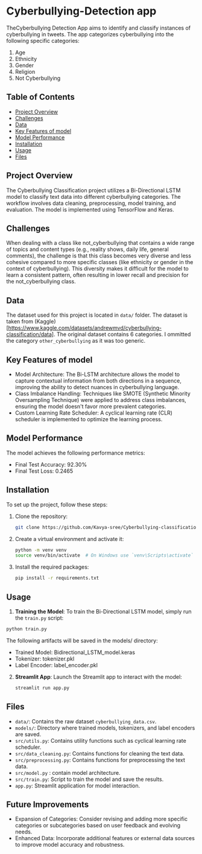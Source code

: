# Cyberbullying-Detection app

TheCyberbullying Detection App aims to identify and classify instances of cyberbullying in tweets. The app categorizes cyberbullying into the following specific categories:
1. Age
2. Ethnicity
3. Gender
4. Religion
5. Not Cyberbullying

## Table of Contents
- [Project Overview](#project-overview)
- [Challenges](#challenges)
- [Data](#data)
- [Key Features of model](#key-features-of-model)
- [Model Performance](#model-Performance)
- [Installation](#installation)
- [Usage](#usage)
- [Files](#files)

## Project Overview

The Cyberbullying Classification project utilizes a Bi-Directional LSTM model to classify text data into different cyberbullying categories. The workflow involves data cleaning, preprocessing, model training, and evaluation. The model is implemented using TensorFlow and Keras.

## Challenges

When dealing with a class like not_cyberbullying that contains a wide range of topics and content types (e.g., reality shows, daily life, general comments), the challenge is that this class becomes very diverse and less cohesive compared to more specific classes (like ethnicity or gender in the context of cyberbullying). This diversity makes it difficult for the model to learn a consistent pattern, often resulting in lower recall and precision for the not_cyberbullying class.

## Data

The dataset used for this project is located in `data/` folder. The dataset is taken from (Kaggle)[https://www.kaggle.com/datasets/andrewmvd/cyberbullying-classification/data].
The original dataset contains 6 categories. I ommitted the category `other_cyberbullying` as it was too generic.

## Key Features of model

- Model Architecture: The Bi-LSTM architecture allows the model to capture contextual information from both directions in a sequence, improving the ability to detect nuances in cyberbullying language.
- Class Imbalance Handling: Techniques like SMOTE (Synthetic Minority Oversampling Technique) were applied to address class imbalances, ensuring the model doesn't favor more prevalent categories.
- Custom Learning Rate Scheduler: A cyclical learning rate (CLR) scheduler is implemented to optimize the learning process.

## Model Performance

The model achieves the following performance metrics:

- Final Test Accuracy: 92.30%
- Final Test Loss: 0.2465

## Installation

To set up the project, follow these steps:

1. Clone the repository:

    ```bash
    git clone https://github.com/Kavya-sree/Cyberbullying-classification.git
    ```

2. Create a virtual environment and activate it:

    ```bash
    python -m venv venv
    source venv/bin/activate  # On Windows use `venv\Scripts\activate`
    ```

4. Install the required packages:

    ```bash
    pip install -r requirements.txt
    ```

## Usage

1. **Training the Model**: To train the Bi-Directional LSTM model, simply run the `train.py` script:

```bash
python train.py
```
The following artifacts will be saved in the models/ directory:

- Trained Model: Bidirectional_LSTM_model.keras
- Tokenizer: tokenizer.pkl
- Label Encoder: label_encoder.pkl

2. **Streamlit App**: Launch the Streamlit app to interact with the model:

    ```bash
    streamlit run app.py
    ```

## Files

- `data/`: Contains the raw dataset `cyberbullying_data.csv`.
- `models/`: Directory where trained models, tokenizers, and label encoders are saved.
- `src/utils.py`: Contains utility functions such as cyclical learning rate scheduler.
- `src/data_cleaning.py`: Contains functions for cleaning the text data.
- `src/preprocessing.py`: Contains functions for preprocessing the text data.
- `src/model.py` : contain model architecture.
- `src/train.py`: Script to train the model and save the results.
- `app.py`: Streamlit application for model interaction.


## Future Improvements
* Expansion of Categories: Consider revising and adding more specific categories or subcategories based on user feedback and evolving needs.
* Enhanced Data: Incorporate additional features or external data sources to improve model accuracy and robustness.

